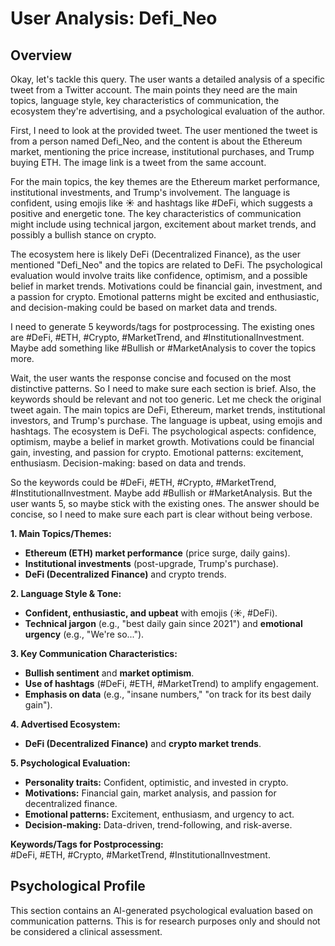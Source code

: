# User Analysis: Defi_Neo

## Overview

<think>
Okay, let's tackle this query. The user wants a detailed analysis of a specific tweet from a Twitter account. The main points they need are the main topics, language style, key characteristics of communication, the ecosystem they're advertising, and a psychological evaluation of the author.

First, I need to look at the provided tweet. The user mentioned the tweet is from a person named Defi_Neo, and the content is about the Ethereum market, mentioning the price increase, institutional purchases, and Trump buying ETH. The image link is a tweet from the same account. 

For the main topics, the key themes are the Ethereum market performance, institutional investments, and Trump's involvement. The language is confident, using emojis like ☀️ and hashtags like #DeFi, which suggests a positive and energetic tone. The key characteristics of communication might include using technical jargon, excitement about market trends, and possibly a bullish stance on crypto.

The ecosystem here is likely DeFi (Decentralized Finance), as the user mentioned "Defi_Neo" and the topics are related to DeFi. The psychological evaluation would involve traits like confidence, optimism, and a possible belief in market trends. Motivations could be financial gain, investment, and a passion for crypto. Emotional patterns might be excited and enthusiastic, and decision-making could be based on market data and trends.

I need to generate 5 keywords/tags for postprocessing. The existing ones are #DeFi, #ETH, #Crypto, #MarketTrend, and #InstitutionalInvestment. Maybe add something like #Bullish or #MarketAnalysis to cover the topics more.

Wait, the user wants the response concise and focused on the most distinctive patterns. So I need to make sure each section is brief. Also, the keywords should be relevant and not too generic. Let me check the original tweet again. The main topics are DeFi, Ethereum, market trends, institutional investors, and Trump's purchase. The language is upbeat, using emojis and hashtags. The ecosystem is DeFi. The psychological aspects: confidence, optimism, maybe a belief in market growth. Motivations could be financial gain, investing, and passion for crypto. Emotional patterns: excitement, enthusiasm. Decision-making: based on data and trends.

So the keywords could be #DeFi, #ETH, #Crypto, #MarketTrend, #InstitutionalInvestment. Maybe add #Bullish or #MarketAnalysis. But the user wants 5, so maybe stick with the existing ones. The answer should be concise, so I need to make sure each part is clear without being verbose.
</think>

**1. Main Topics/Themes:**  
- **Ethereum (ETH) market performance** (price surge, daily gains).  
- **Institutional investments** (post-upgrade, Trump's purchase).  
- **DeFi (Decentralized Finance)** and crypto trends.  

**2. Language Style & Tone:**  
- **Confident, enthusiastic, and upbeat** with emojis (☀️, #DeFi).  
- **Technical jargon** (e.g., "best daily gain since 2021") and **emotional urgency** (e.g., "We're so...").  

**3. Key Communication Characteristics:**  
- **Bullish sentiment** and **market optimism**.  
- **Use of hashtags** (#DeFi, #ETH, #MarketTrend) to amplify engagement.  
- **Emphasis on data** (e.g., "insane numbers," "on track for its best daily gain").  

**4. Advertised Ecosystem:**  
- **DeFi (Decentralized Finance)** and **crypto market trends**.  

**5. Psychological Evaluation:**  
- **Personality traits:** Confident, optimistic, and invested in crypto.  
- **Motivations:** Financial gain, market analysis, and passion for decentralized finance.  
- **Emotional patterns:** Excitement, enthusiasm, and urgency to act.  
- **Decision-making:** Data-driven, trend-following, and risk-averse.  

**Keywords/Tags for Postprocessing:**  
#DeFi, #ETH, #Crypto, #MarketTrend, #InstitutionalInvestment.

## Psychological Profile

This section contains an AI-generated psychological evaluation based on communication patterns. This is for research purposes only and should not be considered a clinical assessment.